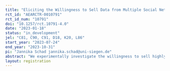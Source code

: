 ```yaml
---
title: "Eliciting the Willingness to Sell Data from Multiple Social Networks"
rct_id: "AEARCTR-0010791"
rct_id_num: "10791"
doi: "10.1257/rct.10791-4.0"
date: "2023-01-18"
status: "in_development"
jel: "C81, C90, C91, D18, K20, L86"
start_year: "2023-07-24"
end_year: "2023-10-31"
pi: "Jannika Schad jannika.schad@uni-siegen.de"
abstract: "We experimentally investigate the willingness to sell highly sensitive personal data from different social networks. To analyze the perceived loss of selling data, we have sequential selling decisions in which we vary between researchers and external firms as buyers, and we vary the number of buyers. In particular, we are interested in (i) whether our participants are more willing to sell additional data sets if they have already sold data to the same buyer, (ii) whether the willingness to sell differs depending on the type of buyer, and (iii) whether the willingness to sell differs for alternating buyers.  We link our analysis to current debates in competition economics. We further collect information about personality traits to investigate sellers’ heterogeneity."
layout: registration
---
```


